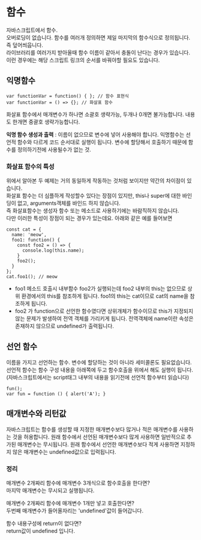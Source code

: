  # 함수
자바스크립트에서 함수.  
오버로딩이 없습니다. 함수를 여러개 정의하면 제일 마지막의 함수식으로 정의됩니다. 즉 덮어씌웁니다.   
라이브러리를 여러가지 받아올때 함수 이름이 같아서 충돌이 난다는 경우가 있습니다.   
이런 경우에는 해당 스크립트 링크의 순서를 바꿔야할 필요도 있습니다. 

## 익명함수
```
var functionVar = function() { }; // 함수 표현식
var functionVar = () => {}; // 화살표 함수
```
화살표 함수에서 매개변수가 하나면 소괄호 생략가능, 두개나 0개면 불가능합니다. 내용도 한개면 중괄호 생략가능합니다.

**익명 함수 생성과 출력** : 이름이 없으므로 변수에 넣어 사용해야 합니다.
익명함수는 선언적 함수와 다르게 코드 순서대로 실행이 됩니다. 변수에 할당해서 호출하기 때문에 함수를 정의하기전에 사용될수가 없는 것.

### 화살표 함수의 특성
위에서 알아본 두 예제는 거의 동일하게 작동하는 것처럼 보이지만 약간의 차이점이 있습니다.  
화살표 함수는 더 심플하게 작성할수 있다는 장점이 있지만, this나 super에 대한 바인딩이 없고, arguments객체를 바인드 하지 않습니다.  
즉 화살표함수는 생성자 함수 또는 메소드로 사용하기에는 바람직하지 않습니다.  
다만 이러한 특성이 장점이 되는 경우가 있는데요. 아래와 같은 예를 들어보면 
```
const cat = {
  name: 'meow',
  foo1: function() {
    const foo2 = () => {
      console.log(this.name);
    }
    foo2();
  }
};
cat.foo1();	// meow
```
 - foo1 메소드 호출시 내부함수 foo2가 실행되는데 foo2 내부의 this는 없으므로 상위 환경에서의 this를 참조하게 됩니다. foo1의 this는 cat이므로 cat의 name을 참조하게 됩니다.
 - foo2 가 function으로 선언한 함수였다면 상위개체가 함수이므로 this가 지정되지 않는 문제가 발생하여 전역 객체를 가리키게 됩니다. 전역객체에 name이란 속성은 존재하지 않으므로 undefined가 출력됩니다.



## 선언 함수
이름을 가지고 선언하는 함수. 변수에 할당하는 것이 아니라 세미콜론도 필요없습니다.  
선언적 함수는 함수 구성 내용을 아래쪽에 두고 함수호출을 위에서 해도 실행이 됩니다. (자바스크립트에서는 script태그 내부의 내용을 읽기전에 선언적 함수부터 읽습니다)
```
fun();
var fun = function () { alert('A'); }
```

## 매개변수와 리턴값
자바스크립트는 함수를 생성할 때 지정한 매개변수보다 많거나 적은 매개변수를 사용하는 것을 허용합니다. 원래 함수에서 선언된 매개변수보다 많게 사용하면 일반적으로 추가된 매개변수는 무시됩니다. 원래 함수에서 선언한 매개변수보다 적게 사용하면 지정하지 않은 매개변수는 undefined값으로 입력됩니다.

### 정리 
매개변수 2개짜리 함수에 매개변수 3개식으로 함수호출을 한다면?   
마지막 매개변수는 무시되고 실행됩니다.

매개변수 2개짜리 함수에 매개변수 1개만 넣고 호출한다면?  
두번째 매개변수가 들어올자리는 'undefined'값이 들어갑니다.

함수 내용구성에 return이 없다면?  
return값이 undefined 입니다.  
  


















